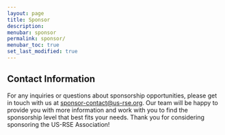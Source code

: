 ```yaml
---
layout: page
title: Sponsor
description:
menubar: sponsor
permalink: sponsor/
menubar_toc: true
set_last_modified: true
---
```


## Contact Information

For any inquiries or questions about sponsorship opportunities, please get in touch with
us at <sponsor-contact@us-rse.org>. Our team will be happy to provide you with more
information and work with you to find the sponsorship level that best fits your needs.
Thank you for considering sponsoring the US-RSE Association!
